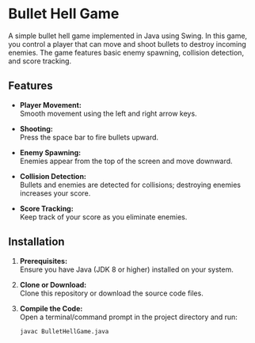 # Bullet Hell Game

A simple bullet hell game implemented in Java using Swing. In this game, you control a player that can move and shoot bullets to destroy incoming enemies. The game features basic enemy spawning, collision detection, and score tracking.

## Features

- **Player Movement:**  
  Smooth movement using the left and right arrow keys.

- **Shooting:**  
  Press the space bar to fire bullets upward.

- **Enemy Spawning:**  
  Enemies appear from the top of the screen and move downward.

- **Collision Detection:**  
  Bullets and enemies are detected for collisions; destroying enemies increases your score.

- **Score Tracking:**  
  Keep track of your score as you eliminate enemies.

## Installation

1. **Prerequisites:**  
   Ensure you have Java (JDK 8 or higher) installed on your system.

2. **Clone or Download:**  
   Clone this repository or download the source code files.

3. **Compile the Code:**  
   Open a terminal/command prompt in the project directory and run:
   ```bash
   javac BulletHellGame.java
